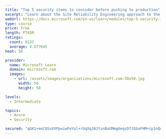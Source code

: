 ```yaml
---
title: "Top 5 security items to consider before pushing to production"
excerpt: "Learn about the Site Reliability Engineering approach to the challenge of assuring reliability and gain a better understanding of why it matters."
webUrl: https://docs.microsoft.com/en-us/learn/modules/top-5-security-items-to-consider/
type: course
price: Free
length: PT45M
ratings:
  count: 8137
  average: 4.677645
heat: 56

provider:
  name: Microsoft Learn
  domain: microsoft.com
  images:
    - url: /assets/images/organizations/microsoft.com-50x50.jpg
      width: 50
      height: 50

levels:
  - Intermediate

topics:
  - Azure
  - Security

secured: "qGK1+eoCOSuVXPpwiwFeYol+rUqXqJAJtsnBaUMmg6eqsDfJGbaFHM+zp1nQdkPovayTcul3QmU448dR/5lO2i3HLt9a2kOZiDp5EI2cE1JVGtyxw+IjUNZxQT1DZzu20iVzS/jese9fZJAbyAM5qnlsH6SU+nMQAz0aTSpvqrDWpp+82ZSbcL+tJHSslu0fx/A906+sOa1Zqgjo9rHMdHxnwWLbGbJPwSx7M2APmEqtH1FGn2/Iwm45j2n3UJZbDAOY2vgMeGyt8tNM+TtVD9aOXFPCCLektEaPeeGy1KH27LleJmdAOqIfJQjxyN5HPFlu1Te0ihu63BC3V7fDT95laUkDzzOQUXLMJVljkUCEkDVniQNCkFAJYSLsuINr6HshuOSYj7PtF5hOUzm094WYZWvGb46Z3uvw1M/eh58=;ts/afgbHjkLAl+i/+2sGJA=="
---
```


